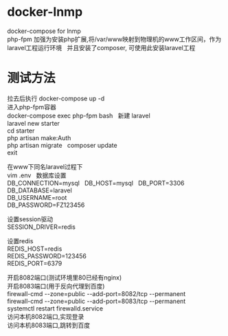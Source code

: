 # docker-lnmp  
docker-compose for lnmp  
php-fpm 加强为安装php扩展,将/var/www映射到物理机的www工作区间，作为laravel工程运行环境  
并且安装了composer, 可使用此安装laravel工程  

# 测试方法  
拉去后执行 docker-compose up -d  
进入php-fpm容器  
docker-compose exec php-fpm bash  
新建 laravel  
laravel new starter  
cd starter  
php artisan make:Auth   
php artisan migrate  
composer update  
exit  


在www下同名laravel过程下  
vim .env  
数据库设置  
DB_CONNECTION=mysql  
DB_HOST=mysql  
DB_PORT=3306  
DB_DATABASE=laravel  
DB_USERNAME=root  
DB_PASSWORD=FZ123456  

设置session驱动  
SESSION_DRIVER=redis  

设置redis  
REDIS_HOST=redis  
REDIS_PASSWORD=123456  
REDIS_PORT=6379  

开启8082端口(测试环境里80已经有nginx)  
开启8083端口(用于反向代理到百度)  
firewall-cmd --zone=public --add-port=8082/tcp --permanent  
firewall-cmd --zone=public --add-port=8083/tcp --permanent  
systemctl restart firewalld.service  
访问本机8082端口,实现登录  
访问本机8083端口,跳转到百度  








